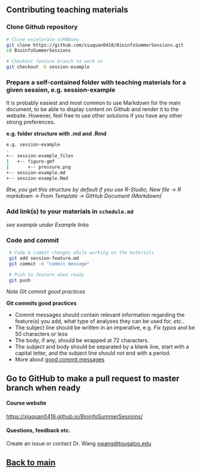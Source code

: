 ## Contributing teaching materials

### Clone Github repository
```bash
# Clone excelerate-scRNAseq
git clone https://github.com/xiuquan0418/BioinfoSummerSessions.git
cd BioinfoSummerSessions

# Checkout feature branch to work on
git checkout -b session-example
```

### Prepare a self-contained folder with teaching materials for a given session, e.g. session-example
It is probably easiest and most common to use Markdown for the main document, to be able to display content on Github and render it to the website. However, feel free to use other solutions if you have any other strong preferences.

**e.g. folder structure with .md and .Rmd**

```bash
e.g. session-example
.
+-- session-example_files
|   +-- figure-gmf
|       +-- pressure.png
+-- session-example.md
+-- session-example.Rmd
```

*Btw, you get this structure by default if you use R-Studio, New file -> R markdown -> From Template -> GitHub Document (Markdown)*

### Add link(s) to your materials in `schedule.md`
 _see example under Example links_

### Code and commit  
``` bash
 # Code & commit changes while working on the materials
 git add session-feature.md
 git commit -m "commit message"

 # Push to feature when ready
 git push
 ```

_Note Git commit good practices_

**Git commits good practices**
- Commit messages should contain relevant information regarding the feature(s) you add, what type of analyses they can be used for, *etc.*.
- The subject line should be written in an imperative, e.g. *Fix typos* and be 50 characters or less
- The body, if any, should be wrapped at 72 characters.
- The subject and body should be separated by a blank line, start with a capital letter, and the subject line should not end with a period.
- More about [good commit messages][git-commits]

## Go to GitHub to make a pull request to master branch when ready

#### Course website
https://xiuquan0418.github.io/BioinfoSummerSessions/

#### Questions, feedback etc. 
Create an issue or contact Dr. Wang <xwang@tougaloo.edu>


## [Back to main](README.md)


[git-commits]: https://chris.beams.io/posts/git-commit/
